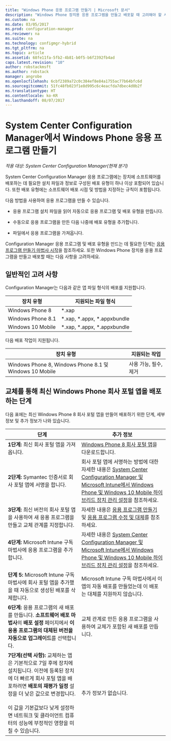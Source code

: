 ```yaml
---
title: "Windows Phone 응용 프로그램 만들기 | Microsoft 문서"
description: "Windows Phone 장치용 응용 프로그램을 만들고 배포할 때 고려해야 할 사항을 확인합니다."
ms.custom: na
ms.date: 03/05/2017
ms.prod: configuration-manager
ms.reviewer: na
ms.suite: na
ms.technology: configmgr-hybrid
ms.tgt_pltfrm: na
ms.topic: article
ms.assetid: 68fe11fa-5fb2-4b81-b0f5-b6f2392fb4ad
caps.latest.revision: "10"
author: robstackmsft
ms.author: robstack
manager: angrobe
ms.openlocfilehash: 6cbf2389a72c0c384ef8e84a1755ac77b64bfc6d
ms.sourcegitcommit: 51fc48fb023f1e8d995c6c4eacfda7dbec4d0b2f
ms.translationtype: HT
ms.contentlocale: ko-KR
ms.lasthandoff: 08/07/2017
---
```

# <a name="create-windows-phone-applications-with-system-center-configuration-manager"></a>System Center Configuration Manager에서 Windows Phone 응용 프로그램 만들기

*적용 대상: System Center Configuration Manager(현재 분기)*

System Center Configuration Manager 응용 프로그램에는 장치에 소프트웨어를 배포하는 데 필요한 설치 파일과 정보로 구성된 배포 유형이 하나 이상 포함되어 있습니다. 또한 배포 유형에는 소프트웨어 배포 시점 및 방법을 지정하는 규칙이 포함됩니다.  

 다음 방법을 사용하여 응용 프로그램을 만들 수 있습니다.  

-   응용 프로그램 설치 파일을 읽어 자동으로 응용 프로그램 및 배포 유형을 만듭니다.  

-   수동으로 응용 프로그램을 만든 다음 나중에 배포 유형을 추가합니다.  

-   파일에서 응용 프로그램을 가져옵니다.  

Configuration Manager 응용 프로그램 및 배포 유형을 만드는 데 필요한 단계는 [응용 프로그램 만들기 마법사 시작](../../apps/deploy-use/create-applications.md#start-the-create-application-wizard)을 참조하세요. 또한 Windows Phone 장치용 응용 프로그램을 만들고 배포할 때는 다음 사항을 고려하세요.  

## <a name="general-considerations"></a>일반적인 고려 사항  
 Configuration Manager는 다음과 같은 앱 파일 형식의 배포를 지원합니다.  

|장치 유형|지원되는 파일 형식|  
|-----------------|---------------------|  
|Windows Phone 8|*.xap|  
|Windows Phone 8.1|*.xap, *.appx, *.appxbundle|
|Windows 10 Mobile|*.xap, *.appx, *.appxbundle|

 다음 배포 작업이 지원됩니다.  

|장치 유형|지원되는 작업|  
|-----------------|-----------------------|  
|Windows Phone 8, Windows Phone 8.1 및 Windows 10 Mobile|사용 가능, 필수, 제거|  

## <a name="steps-to-deploy-the-latest-windows-phone-company-portal-app-with-supersedence"></a>교체를 통해 최신 Windows Phone 회사 포털 앱을 배포하는 단계  
 다음 표에는 최신 Windows Phone 8 회사 포털 앱을 만들어 배포하기 위한 단계, 세부 정보 및 추가 정보가 나와 있습니다.  

|단계|추가 정보|  
|----------|----------------------|  
|**1단계:** 최신 회사 포털 앱을 가져옵니다.|[Windows Phone 8 회사 포털 앱](http://go.microsoft.com/fwlink/?LinkId=268440)을 다운로드합니다.|  
|**2단계:** Symantec 인증서로 회사 포털 앱에 서명을 합니다.|회사 포털 앱에 서명하는 방법에 대한 자세한 내용은 [System Center Configuration Manager 및 Microsoft Intune에서 Windows Phone 및 Windows 10 Mobile 하이브리드 장치 관리 설정](../../mdm/deploy-use/enroll-hybrid-windows.md)을 참조하세요.|  
|**3단계:** 최신 버전의 회사 포털 앱을 사용하여 새 응용 프로그램을 만들고 교체 관계를 지정합니다.|자세한 내용은 [응용 프로그램 만들기](../../apps/deploy-use/create-applications.md) 및 [응용 프로그램 수정 및 대체](../../apps/deploy-use/revise-and-supersede-applications.md)를 참조하세요.|  
|**4단계:** Microsoft Intune 구독 마법사에 응용 프로그램을 추가합니다.|자세한 내용은 [System Center Configuration Manager 및 Microsoft Intune에서 Windows Phone 및 Windows 10 Mobile 하이브리드 장치 관리 설정](../../mdm/deploy-use/enroll-hybrid-windows.md)을 참조하세요.|  
|**단계 5:** Microsoft Intune 구독 마법사에 회사 포털 앱을 추가했을 때 자동으로 생성된 배포를 삭제합니다.|Microsoft Intune 구독 마법사에서 이 앱의 자동 배포를 만들었는데 이 배포는 대체를 지원하지 않습니다.|  
|**6단계:** 응용 프로그램의 새 배포를 만듭니다. **소프트웨어 배포 마법사**의 **배포 설정** 페이지에서 **이 응용 프로그램의 대체된 버전을 자동으로 업그레이드**를 선택합니다.|교체 관계로 만든 응용 프로그램을 사용하여 교체가 포함된 새 배포를 만듭니다.|  
|**7단계(선택 사항):** 교체하는 앱은 기본적으로 7일 후에 장치에 설치됩니다. 이전에 등록된 장치에 더 빠르게 회사 포털 앱을 배포하려면 **배포의 재평가 일정** 설정을 더 낮은 값으로 변경합니다.<br /><br /> 이 값을 기본값보다 낮게 설정하면 네트워크 및 클라이언트 컴퓨터의 성능에 부정적인 영향을 미칠 수 있습니다.|추가 정보가 없습니다.|  
